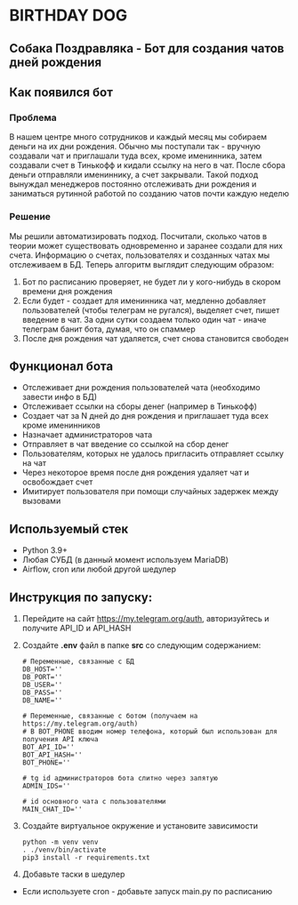 # BIRTHDAY DOG
## Собака Поздравляка - Бот для создания чатов дней рождения

## Как появился бот
### Проблема
В нашем центре много сотрудников и каждый месяц мы собираем деньги на их дни рождения.
Обычно мы поступали так - вручную создавали чат и приглашали туда всех, кроме именинника, 
затем создавали счет в Тинькофф и кидали ссылку на него в чат. После сбора деньги отправляли имениннику,
а счет закрывали. Такой подход вынуждал менеджеров постоянно отслеживать дни рождения 
и заниматься рутинной работой по созданию чатов почти каждую неделю

### Решение
Мы решили автоматизировать подход. Посчитали, сколько чатов в теории может существовать одновременно и заранее создали для них счета.
Информацию о счетах, пользователях и созданных чатах мы отслеживаем в БД. Теперь алгоритм выглядит следующим образом:

1) Бот по расписанию проверяет, не будет ли у кого-нибудь в скором времени дня рождения
2) Если будет - создает для именинника чат, медленно добавляет пользователей (чтобы телеграм не ругался), выделяет счет, пишет введение в чат.
За одни сутки создаем только один чат - иначе телеграм банит бота, думая, что он спаммер
3) После дня рождения чат удаляется, счет снова становится свободен

## Функционал бота
- Отслеживает дни рождения пользователей чата (необходимо завести инфо в БД)
- Отслеживает ссылки на сборы денег (например в Тинькофф)
- Создает чат за N дней до дня рождения и приглашает туда всех кроме именинников
- Назначает администраторов чата
- Отправляет в чат введение со ссылкой на сбор денег
- Пользователям, которых не удалось пригласить отправляет ссылку на чат
- Через некоторое время после дня рождения удаляет чат и освобождает счет
- Имитирует пользователя при помощи случайных задержек между вызовами

## Используемый стек
- Python 3.9+
- Любая СУБД (в данный момент используем MariaDB)
- Airflow, cron или любой другой шедулер

## Инструкция по запуску:

1) Перейдите на сайт https://my.telegram.org/auth, авторизуйтесь и получите API_ID и API_HASH
2) Создайте **.env** файл в папке **src** со следующим содержанием:
    ```
    # Переменные, связанные с БД
    DB_HOST=''
    DB_PORT=''
    DB_USER=''
    DB_PASS=''
    DB_NAME=''
    
    # Переменные, связанные с ботом (получаем на https://my.telegram.org/auth)
    # В BOT_PHONE вводим номер телефона, который был использован для получения API ключа
    BOT_API_ID=''
    BOT_API_HASH=''
    BOT_PHONE=''
    
    # tg id администраторов бота слитно через запятую
    ADMIN_IDS=''
    
    # id основного чата с пользователями
    MAIN_CHAT_ID=''
    ```

3) Создайте виртуальное окружение и установите зависимости
    ```
    python -m venv venv
    . ./venv/bin/activate
    pip3 install -r requirements.txt
    ```
4) Добавьте таски в шедулер
- Если используете cron - добавьте запуск main.py по расписанию
